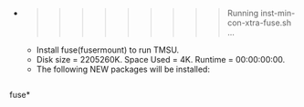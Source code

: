 * >>>>>>>>> Running inst-min-con-xtra-fuse.sh ...
  * Install fuse(fusermount) to run TMSU.
  * Disk size = 2205260K. Space Used = 4K. Runtime = 00:00:00:00.
  * The following NEW packages will be installed:
  ```bash
fuse*
  ```
